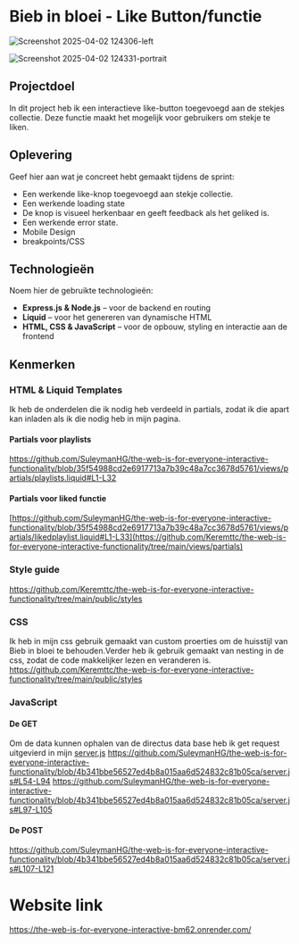 # Bieb in bloei - Like Button/functie

![Screenshot 2025-04-02 124306-left](https://github.com/user-attachments/assets/9babe06a-267d-47b8-934e-a50e98a797cd)

![Screenshot 2025-04-02 124331-portrait](https://github.com/user-attachments/assets/86cd7270-6758-4f95-9c0d-18e6f9b5dcf8)

## Projectdoel
In dit project heb ik een interactieve like-button toegevoegd aan de stekjes collectie. Deze functie maakt het mogelijk voor gebruikers om stekje te liken.

## Oplevering
Geef hier aan wat je concreet hebt gemaakt tijdens de sprint:
- Een werkende like-knop toegevoegd aan stekje collectie.
- Een werkende loading state
- De knop is visueel herkenbaar en geeft feedback als het geliked is.
- Een werkende error state.
- Mobile Design
- breakpoints/CSS

## Technologieën
Noem hier de gebruikte technologieën:
- **Express.js & Node.js** – voor de backend en routing
- **Liquid** – voor het genereren van dynamische HTML
- **HTML, CSS & JavaScript** – voor de opbouw, styling en interactie aan de frontend

## Kenmerken

### HTML & Liquid Templates
Ik heb de onderdelen die ik nodig heb verdeeld in partials, zodat ik die apart kan inladen als ik die nodig heb in mijn pagina.
#### Partials voor playlists
https://github.com/SuleymanHG/the-web-is-for-everyone-interactive-functionality/blob/35f54988cd2e6917713a7b39c48a7cc3678d5761/views/partials/playlists.liquid#L1-L32

#### Partials voor liked functie
[https://github.com/SuleymanHG/the-web-is-for-everyone-interactive-functionality/blob/35f54988cd2e6917713a7b39c48a7cc3678d5761/views/partials/likedplaylist.liquid#L1-L33](https://github.com/Keremttc/the-web-is-for-everyone-interactive-functionality/tree/main/views/partials)

### Style guide 
https://github.com/Keremttc/the-web-is-for-everyone-interactive-functionality/tree/main/public/styles

### CSS
Ik heb in mijn css gebruik gemaakt van custom proerties om de huisstijl van Bieb in bloei te behouden.Verder heb ik gebruik gemaakt van nesting in de css, zodat de code makkelijker lezen en veranderen is.
https://github.com/Keremttc/the-web-is-for-everyone-interactive-functionality/tree/main/public/styles


### JavaScript

#### De GET
Om de data kunnen ophalen van de directus data base heb ik get request uitgevierd in mijn [server.js](https://github.com/SuleymanHG/the-web-is-for-everyone-interactive-functionality/blob/main/server.js)
https://github.com/SuleymanHG/the-web-is-for-everyone-interactive-functionality/blob/4b341bbe56527ed4b8a015aa6d524832c81b05ca/server.js#L54-L94
https://github.com/SuleymanHG/the-web-is-for-everyone-interactive-functionality/blob/4b341bbe56527ed4b8a015aa6d524832c81b05ca/server.js#L97-L105

#### De POST
https://github.com/SuleymanHG/the-web-is-for-everyone-interactive-functionality/blob/4b341bbe56527ed4b8a015aa6d524832c81b05ca/server.js#L107-L121


# Website link
https://the-web-is-for-everyone-interactive-bm62.onrender.com/
